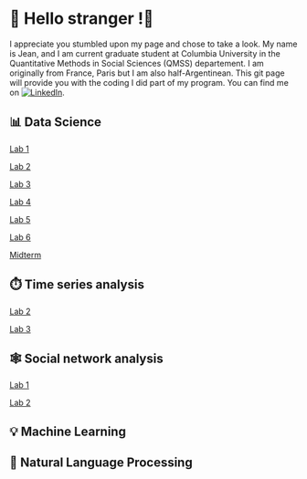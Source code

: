 # 🌴 Hello stranger !🌴
 I appreciate you stumbled upon my page and chose to take a look. My name is Jean, and I am current graduate student at Columbia University in the Quantitative Methods in Social Sciences (QMSS) departement. I am originally from France, Paris but I am also half-Argentinean. This git page will provide you with the coding I did part of my program. You can find me on [![LinkedIn][3.2]][2]. 



## 📊 Data Science 

[Lab 1](Data%20Science/Lab%201)

[Lab 2](Data%20Science/Lab%202)

[Lab 3](Data%20Science/Lab%203)

[Lab 4](Data%20Science/Lab%204)

[Lab 5](Data%20Science/Lab%205)

[Lab 6](Data%20Science/Lab%206)

[Midterm](Data%20Science/Midterm)

## ⏱️ Time series analysis 

[Lab 2](Time%20Series/Lab%202)

[Lab 3](Time%20Series/Lab%203)

## 🕸️ Social network analysis

[Lab 1](Social%20Network%20Analysis/Lab%201)

[Lab 2](Social%20Network%20Analysis/Lab%202)

## 💡 Machine Learning 

## 🤖 Natural Language Processing 



[3.2]: https://raw.githubusercontent.com/MartinHeinz/MartinHeinz/master/linkedin-3-16.png (LinkedIn icon without padding)
[2]: https://www.linkedin.com/in/jean-treves-bbaa91257
